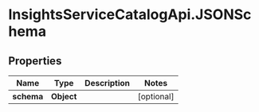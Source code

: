# InsightsServiceCatalogApi.JSONSchema

## Properties
Name | Type | Description | Notes
------------ | ------------- | ------------- | -------------
**schema** | **Object** |  | [optional] 


